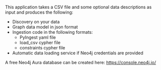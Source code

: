 This application takes a CSV file and some optional data descriptions as input and produces the following:
- Discovery on your data
- Graph data model in json format
- Ingestion code in the following formats: 
  - PyIngest yaml file
  - load_csv cypher file
  - constraints cypher file
- Automatic data loading service if Neo4j credentials are provided

A free Neo4j Aura database can be created here: https://console.neo4j.io/
